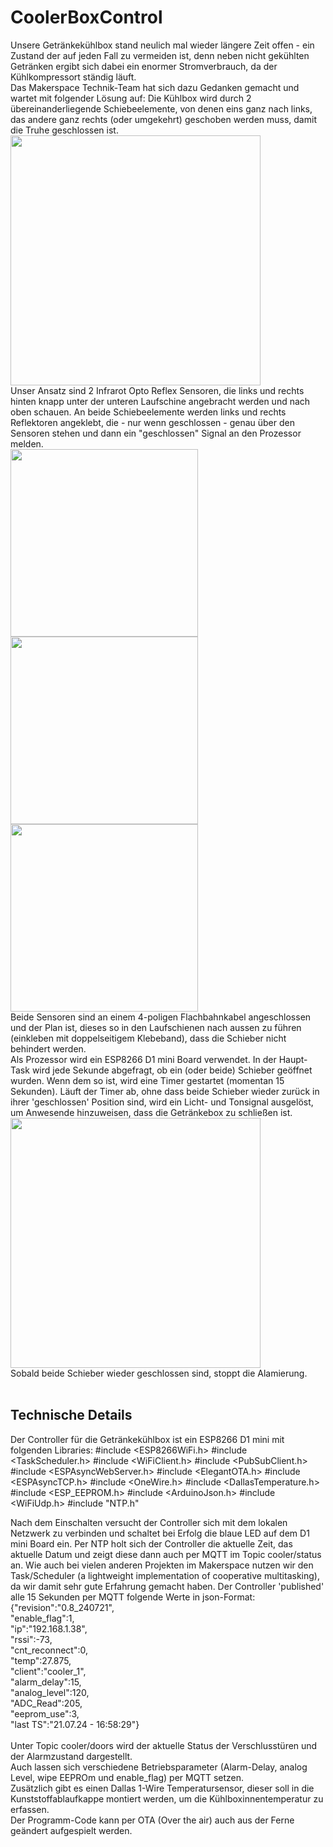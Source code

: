 # CoolerBoxControl
Unsere Getränkekühlbox stand neulich mal wieder längere Zeit offen - ein Zustand der auf jeden Fall zu vermeiden ist, denn neben nicht gekühlten Getränken ergibt sich dabei ein enormer Stromverbrauch, da der Kühlkompressort ständig läuft.
<br>
Das Makerspace Technik-Team hat sich dazu Gedanken gemacht und wartet mit folgender Lösung auf:
Die Kühlbox wird durch 2 übereinanderliegende Schiebeelemente, von denen eins ganz nach links, das andere ganz rechts (oder umgekehrt) geschoben werden muss, damit die Truhe geschlossen ist.
<br>
<img src="https://github.com/user-attachments/assets/3b224a5f-eef6-48cb-ab57-e48e8039918d" width="400">
<br>
Unser Ansatz sind 2 Infrarot Opto Reflex Sensoren, die links und rechts hinten knapp unter der unteren Laufschine angebracht werden und nach oben schauen. An beide Schiebeelemente werden links und rechts Reflektoren angeklebt, die - nur wenn geschlossen - genau über den Sensoren stehen und dann ein "geschlossen" Signal an den Prozessor melden.
<br>
<img src="https://github.com/user-attachments/assets/9c6b663d-930d-407b-ab10-18039a858a7a" width="300">
<img src="https://github.com/user-attachments/assets/f546fa4a-1c9c-4487-b759-9f8167c2bc52" width="300">
<img src="https://github.com/user-attachments/assets/7d660f90-6e68-4c0d-babe-1eb549d3b7fe" width="300">
<br>
Beide Sensoren sind an einem 4-poligen Flachbahnkabel angeschlossen und der Plan ist, dieses so in den Laufschienen nach aussen zu führen (einkleben mit doppelseitigem Klebeband), dass die Schieber nicht behindert werden.
<br> 
Als Prozessor wird ein ESP8266 D1 mini Board verwendet. In der Haupt-Task wird jede Sekunde abgefragt, ob ein (oder beide) Schieber geöffnet wurden. Wenn dem so ist, wird eine Timer gestartet (momentan 15 Sekunden).
Läuft der Timer ab, ohne dass beide Schieber wieder zurück in ihrer 'geschlossen' Position sind, wird ein Licht- und Tonsignal ausgelöst, um Anwesende hinzuweisen, dass die Getränkebox zu schließen ist.
<br>
<img src="https://github.com/user-attachments/assets/a8ea42ed-357d-41d9-a7d8-f03a35322d14" width="400">
<br>
Sobald beide Schieber wieder geschlossen sind, stoppt die Alamierung.
<br><br>
## Technische Details
Der Controller für die Getränkekühlbox ist ein ESP8266 D1 mini mit folgenden Libraries:
#include <ESP8266WiFi.h>
#include <TaskScheduler.h>
#include <WiFiClient.h>
#include <PubSubClient.h>
#include <ESPAsyncWebServer.h>
#include <ElegantOTA.h>
#include <ESPAsyncTCP.h>
#include <OneWire.h>
#include <DallasTemperature.h>
#include <ESP_EEPROM.h>
#include <ArduinoJson.h>
#include <WiFiUdp.h>
#include "NTP.h"

Nach dem Einschalten versucht der Controller sich mit dem lokalen Netzwerk zu verbinden und schaltet bei Erfolg die blaue LED auf dem D1 mini Board ein.
Per NTP holt sich der Controller die aktuelle Zeit, das aktuelle Datum und zeigt diese dann auch per MQTT im Topic cooler/status an.
Wie auch bei vielen anderen Projekten im Makerspace nutzen wir den Task/Scheduler (a lightweight implementation of cooperative multitasking), da wir damit sehr gute Erfahrung gemacht haben. 
Der Controller 'published' alle 15 Sekunden per MQTT folgende Werte in json-Format:<br>
{"revision":"0.8_240721",<br>
"enable_flag":1,<br>
"ip":"192.168.1.38",<br>
"rssi":-73,<br>
"cnt_reconnect":0,<br>
"temp":27.875,<br>
"client":"cooler_1",<br>
"alarm_delay":15,<br>
"analog_level":120,<br>
"ADC_Read":205,<br>
"eeprom_use":3,<br>
"last TS":"21.07.24 - 16:58:29"}<br>
<br>
Unter Topic cooler/doors wird der aktuelle Status der Verschlusstüren und der Alarmzustand dargestellt.<br>
Auch lassen sich verschiedene Betriebsparameter (Alarm-Delay, analog Level, wipe EEPROm und enable_flag) per MQTT setzen.
<br>Zusätzlich gibt es einen Dallas 1-Wire Temperatursensor, dieser soll in die Kunststoffablaufkappe montiert werden, um die Kühlboxinnentemperatur zu erfassen.
<br>Der Programm-Code kann per OTA (Over the air) auch aus der Ferne geändert aufgespielt werden.

